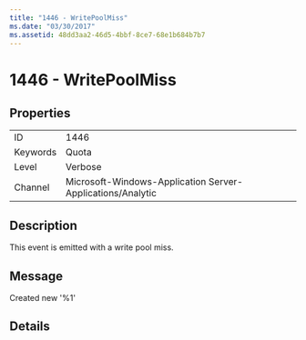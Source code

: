 ```yaml
---
title: "1446 - WritePoolMiss"
ms.date: "03/30/2017"
ms.assetid: 48dd3aa2-46d5-4bbf-8ce7-68e1b684b7b7
---
```

# 1446 - WritePoolMiss
## Properties  
  
|||  
|-|-|  
|ID|1446|  
|Keywords|Quota|  
|Level|Verbose|  
|Channel|Microsoft-Windows-Application Server-Applications/Analytic|  
  
## Description  
 This event is emitted with a write pool miss.  
  
## Message  
 Created new '%1'  
  
## Details
